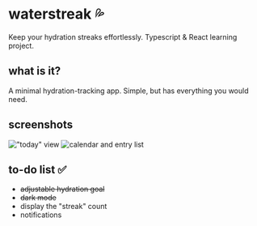 # waterstreak 💦
Keep your hydration streaks effortlessly. Typescript &amp; React learning project.

## what is it?
A minimal hydration-tracking app. Simple, but has everything you would need.

## screenshots
!["today" view](https://i.imgur.com/aojhgtg.png)
![calendar and entry list](https://i.imgur.com/ROVUIu4.png)

## to-do list ✅
  * ~~adjustable hydration goal~~
  * ~~dark mode~~
  * display the "streak" count
  * notifications
